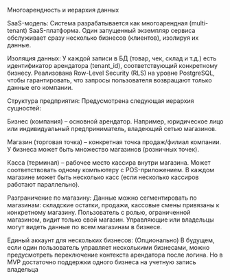 Многоарендность и иерархия данных

SaaS-модель: Система разрабатывается как многоарендная (multi-tenant) SaaS-платформа. Один запущенный экземпляр сервиса обслуживает сразу несколько бизнесов (клиентов), изолируя их данные.

Изоляция данных: У каждой записи в БД (товар, чек, склад и т.д.) есть идентификатор арендатора (tenant_id), соответствующий конкретному бизнесу. Реализована Row-Level Security (RLS) на уровне PostgreSQL, чтобы гарантировать, что запросы пользователя возвращают только данные его компании.

Структура предприятия: Предусмотрена следующая иерархия сущностей:

Бизнес (компания) – основной арендатор. Например, юридическое лицо или индивидуальный предприниматель, владеющий сетью магазинов.

Магазин (торговая точка) – конкретная точка продаж/филиал компании. У бизнеса может быть множество магазинов (розничных точек).

Касса (терминал) – рабочее место кассира внутри магазина. Может соответствовать одному компьютеру с POS-приложением. В каждом магазине может быть несколько касс (если несколько кассиров работают параллельно).

Разграничение по магазину: Данные можно сегментировать по магазинам: складские остатки, продажи, кассовые смены привязаны к конкретному магазину. Пользователь с ролью, ограниченной магазином, видит только свой магазин. Управляющие или владельцы могут видеть данные по всем магазинам в бизнесе.

Единый аккаунт для нескольких бизнесов: (Опционально) В будущем, если один пользователь управляет несколькими бизнесами, можно предусмотреть переключение контекста арендатора после логина. Но в MVP достаточно поддержки одного бизнеса на учетную запись владельца
